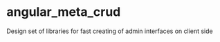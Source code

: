 angular_meta_crud
=================

Design set of libraries for fast creating of admin interfaces on client side 
